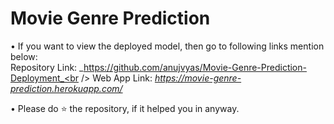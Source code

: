 # Movie Genre Prediction

• If you want to view the deployed model, then go to following links mention below:<br />
Repository Link: _https://github.com/anujvyas/Movie-Genre-Prediction-Deployment_<br />
Web App Link: _https://movie-genre-prediction.herokuapp.com/_

• Please do ⭐ the repository, if it helped you in anyway.
